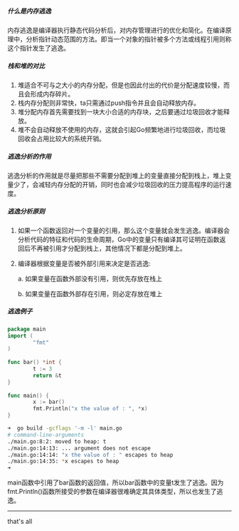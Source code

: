 ##### 什么是内存逃逸

内存逃逸是编译器执行静态代码分析后，对内存管理进行的优化和简化。在编译原理中，分析指针动态范围的方法。即当一个对象的指针被多个方法或线程引用则称这个指针发生了逃逸。

##### 栈和堆的对比

1. 堆适合不可与之大小的内存分配，但是也因此付出的代价是分配速度较慢，而且会形成内存碎片。
2. 栈内存分配则非常快，ta只需通过push指令并且会自动释放内存。
3. 堆分配内存首先需要找到一块大小合适的内存块，之后要通过垃圾回收才能释放。
4. 堆不会自动释放不使用的内存，这就会引起Go频繁地进行垃圾回收，而垃圾回收会占用比较大的系统开销。

##### 逃逸分析的作用

逃逸分析的作用就是尽量把那些不需要分配到堆上的变量直接分配到栈上，堆上变量少了，会减轻内存分配的开销，同时也会减少垃圾回收的压力提高程序的运行速度。

##### 逃逸分析原则

1. 如果一个函数返回对一个变量的引用，那么这个变量就会发生逃逸。编译器会分析代码的特征和代码的生命周期，Go中的变量只有编译其可证明在函数返回后不再被引用才分配到栈上，其他情况下都是分配到堆上。

2. 编译器根据变量是否被外部引用来决定是否逃逸:

   a. 如果变量在函数外部没有引用，则优先存放在栈上

   b. 如果变量在函数外部存在引用，则必定存放在堆上

##### 逃逸例子

```go
package main                                                                                                                                                                                                         
import (                                   
        "fmt"                              
)                                          
                                           
func bar() *int {                          
        t := 3                             
        return &t                                                                                                         
}                                                                                                                         
                                                                                                                          
func main() {                                                                                                             
        x := bar()                                                                                                        
        fmt.Println("x the value of : ", *x)                             
}   
```

```bash
➜  go build -gcflags '-m -l' main.go
# command-line-arguments
./main.go:8:2: moved to heap: t
./main.go:14:13: ... argument does not escape
./main.go:14:14: "x the value of : " escapes to heap
./main.go:14:35: *x escapes to heap
➜  
```

main函数中引用了bar函数的返回值，所以bar函数中的变量t发生了逃逸。因为fmt.Println()函数所接受的参数在编译器很难确定其具体类型，所以也发生了逃逸。



---

that's all
